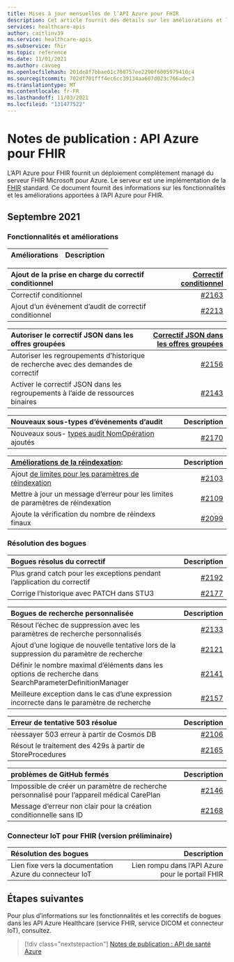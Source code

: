 ```yaml
---
title: Mises à jour mensuelles de l’API Azure pour FHIR
description: Cet article fournit des détails sur les améliorations et les fonctionnalités mensuelles de l’API Azure pour FHIR.
services: healthcare-apis
author: caitlinv39
ms.service: healthcare-apis
ms.subservice: fhir
ms.topic: reference
ms.date: 11/01/2021
ms.author: cavoeg
ms.openlocfilehash: 201de8f7bbae01c708757ee2290f6005979410c4
ms.sourcegitcommit: 702df701fff4ec6cc39134aa607d023c766adec3
ms.translationtype: MT
ms.contentlocale: fr-FR
ms.lasthandoff: 11/03/2021
ms.locfileid: "131477522"
---
```

# <a name="release-notes-azure-api-for-fhir"></a>Notes de publication : API Azure pour FHIR

L’API Azure pour FHIR fournit un déploiement complètement managé du serveur FHIR Microsoft pour Azure. Le serveur est une implémentation de la [FHIR](https://hl7.org/fhir) standard. Ce document fournit des informations sur les fonctionnalités et les améliorations apportées à l’API Azure pour FHIR.

## <a name="september-2021"></a>Septembre 2021 

### <a name="features-and-enhancements"></a>**Fonctionnalités et améliorations**

|Améliorations | Description |
|:------------------- | -----------:|

|Ajout de la prise en charge du correctif conditionnel | [Correctif conditionnel](././../azure-api-for-fhir/fhir-rest-api-capabilities.md#patch-and-conditional-patch)|
| :----------------------------------- | ------: |
|Correctif conditionnel |[#2163](https://github.com/microsoft/fhir-server/pull/2163) |
|Ajout d’un événement d’audit de correctif conditionnel |[#2213](https://github.com/microsoft/fhir-server/pull/2213) |

|Autoriser le correctif JSON dans les offres groupées | [Correctif JSON dans les offres groupées](././../azure-api-for-fhir/fhir-rest-api-capabilities.md#patch-in-bundles)|
| :----------------------------------- | ------: |
|Autoriser les regroupements d’historique de recherche avec des demandes de correctif |[#2156](https://github.com/microsoft/fhir-server/pull/2156) | 
|Activer le correctif JSON dans les regroupements à l’aide de ressources binaires |[#2143](https://github.com/microsoft/fhir-server/pull/2143) |

|Nouveaux sous-types d’événements d’audit| Description|
| :----------------------------------- | ------: |
|Nouveaux sous- [types audit NomOpération](././../azure-api-for-fhir/enable-diagnostic-logging.md#audit-log-details) ajoutés| [#2170](https://github.com/microsoft/fhir-server/pull/2170) |

|[Améliorations de la réindexation](how-to-run-a-reindex.md): | Description|
| :----------------------------------- | ------: |
|Ajout [de limites pour les paramètres de réindexation](how-to-run-a-reindex.md)|[#2103](https://github.com/microsoft/fhir-server/pull/2103)|
|Mettre à jour un message d’erreur pour les limites de paramètres de réindexation|[#2109](https://github.com/microsoft/fhir-server/pull/2109)|
|Ajoute la vérification du nombre de réindexs finaux |[#2099](https://github.com/microsoft/fhir-server/pull/2099)|


### <a name="bug-fixes"></a>**Résolution des bogues**

|Bogues résolus du correctif| Description|
| :----------------------------------- | ------: |
|Plus grand catch pour les exceptions pendant l’application du correctif |[#2192](https://github.com/microsoft/fhir-server/pull/2192)|
|Corrige l’historique avec PATCH dans STU3| [#2177](https://github.com/microsoft/fhir-server/pull/2177)|

|Bogues de recherche personnalisée| Description|
| :----------------------------------- | ------: |
|Résout l’échec de suppression avec les paramètres de recherche personnalisés| [#2133](https://github.com/microsoft/fhir-server/pull/2133)|
|Ajout d’une logique de nouvelle tentative lors de la suppression du paramètre de recherche| [#2121](https://github.com/microsoft/fhir-server/pull/2121)|
|Définir le nombre maximal d’éléments dans les options de recherche dans SearchParameterDefinitionManager| [#2141](https://github.com/microsoft/fhir-server/pull/2141)|
|Meilleure exception dans le cas d’une expression incorrecte dans le paramètre de recherche|[#2157](https://github.com/microsoft/fhir-server/pull/2157)|

|Erreur de tentative 503 résolue| Description|
| :----------------------------------- | ------: |
|réessayer 503 erreur à partir de Cosmos DB |[#2106](https://github.com/microsoft/fhir-server/pull/2106)|
|Résout le traitement des 429s à partir de StoreProcedures|[#2165](https://github.com/microsoft/fhir-server/pull/2165)|

|problèmes de GitHub fermés| Description|
| :----------------------------------- | ------: |
|Impossible de créer un paramètre de recherche personnalisé pour l’appareil médical CarePlan |[#2146](https://github.com/microsoft/fhir-server/issues/2146) |
|Message d’erreur non clair pour la création conditionnelle sans ID| [#2168](https://github.com/microsoft/fhir-server/issues/2168)|

### <a name="iot-connector-for-fhir-preview"></a>Connecteur IoT pour FHIR (version préliminaire)

|Résolution des bogues| Description|
| :-----------------------------------| ------: |
|Lien fixe vers la documentation Azure du connecteur IoT|Lien rompu dans l’API Azure pour le portail FHIR |

## <a name="next-steps"></a>Étapes suivantes

Pour plus d’informations sur les fonctionnalités et les correctifs de bogues dans les API Azure Healthcare (service FHIR, service DICOM et connecteur IoT), consultez.

>[!div class="nextstepaction"]
>[Notes de publication : API de santé Azure](../release-notes.md)
